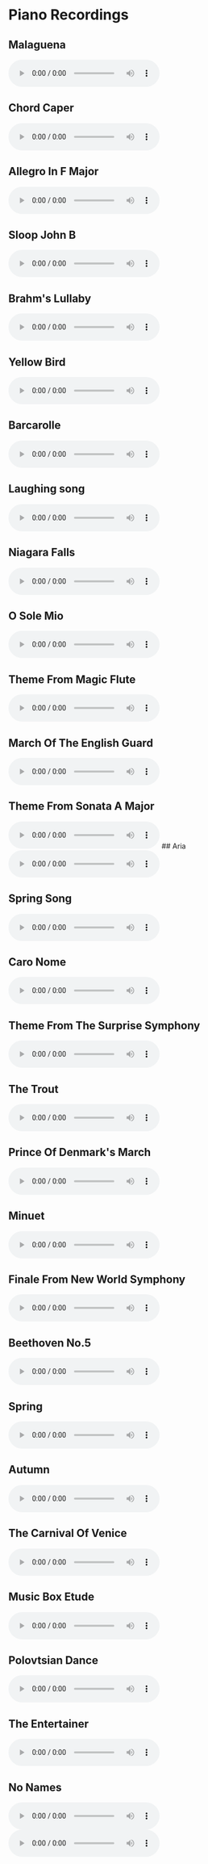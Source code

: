 # Piano Recordings

## Malaguena

<audio controls>
  <source src="../recordings/malaguena.mp3" type="audio/mpeg">
</audio>

## Chord Caper

<audio controls>
  <source src="../recordings/chord-caper.mp3" type="audio/mpeg">
</audio>

## Allegro In F Major

<audio controls>
  <source src="../recordings/allegro-in-f-major.mp3" type="audio/mpeg">
</audio>

## Sloop John B

<audio controls>
  <source src="../recordings/sloop-john-b.mp3" type="audio/mpeg">
</audio>

## Brahm's Lullaby

<audio controls>
  <source src="../recordings/brahms-lullaby.mp3" type="audio/mpeg">
</audio>

## Yellow Bird

<audio controls>
  <source src="../recordings/yellow-bird.mp3" type="audio/mpeg">
</audio>

## Barcarolle

<audio controls>
  <source src="../recordings/barcarolle.mp3" type="audio/mpeg">
</audio>

## Laughing song

<audio controls>
  <source src="../recordings/laughing-song.mp3" type="audio/mpeg">
</audio>

## Niagara Falls

<audio controls>
  <source src="../recordings/niagara-falls.mp3" type="audio/mpeg">
</audio>

## O Sole Mio

<audio controls>
  <source src="../recordings/o-sole-mio.mp3" type="audio/mpeg">
</audio>

## Theme From Magic Flute

<audio controls>
  <source src="../recordings/theme-from-magic-flute.mp3" type="audio/mpeg">
</audio>

## March Of The English Guard

<audio controls>
  <source src="../recordings/march-of-the-english-guard.mp3" type="audio/mpeg">
</audio>

## Theme From Sonata A Major

<audio controls>
  <source src="../recordings/theme-from-sonata-a-major.mp3" type="audio/mpeg">
</audio>
## Aria

<audio controls>
  <source src="../recordings/aria.mp3" type="audio/mpeg">
</audio>

## Spring Song

<audio controls>
  <source src="../recordings/spring-song.mp3" type="audio/mpeg">
</audio>

## Caro Nome

<audio controls>
  <source src="../recordings/caro-nome.mp3" type="audio/mpeg">
</audio>

## Theme From The Surprise Symphony

<audio controls>
  <source src="../recordings/theme-from-the-surprise-symphony.mp3" type="audio/mpeg">
</audio>

## The Trout

<audio controls>
  <source src="../recordings/the-trout.mp3" type="audio/mpeg">
</audio>

## Prince Of Denmark's March

<audio controls>
  <source src="../recordings/prince-of-denmarks-march.mp3" type="audio/mpeg">
</audio>

## Minuet

<audio controls>
  <source src="../recordings/minuet.mp3" type="audio/mpeg">
</audio>

## Finale From New World Symphony

<audio controls>
  <source src="../recordings/finale-from-new-world-symphony.mp3" type="audio/mpeg">
</audio>

## Beethoven No.5

<audio controls>
  <source src="../recordings/beethoven-no.5.mp3" type="audio/mpeg">
</audio>

## Spring

<audio controls>
  <source src="../recordings/spring.mp3" type="audio/mpeg">
</audio>

## Autumn

<audio controls>
  <source src="../recordings/autumn.mp3" type="audio/mpeg">
</audio>

## The Carnival Of Venice

<audio controls>
  <source src="../recordings/the-carnival-of-venice.mp3" type="audio/mpeg">
</audio>

## Music Box Etude

<audio controls>
  <source src="../recordings/music-box-etude.mp3" type="audio/mpeg">
</audio>

## Polovtsian Dance

<audio controls>
  <source src="../recordings/polovtsian-dance.mp3" type="audio/mpeg">
</audio>

## The Entertainer

<audio controls>
  <source src="../recordings/the-entertainer.mp3" type="audio/mpeg">
</audio>

## No Names

<audio controls>
  <source src="../recordings/0.mp3" type="audio/mpeg">
</audio>

<audio controls>
  <source src="../recordings/1.mp3" type="audio/mpeg">
</audio>
